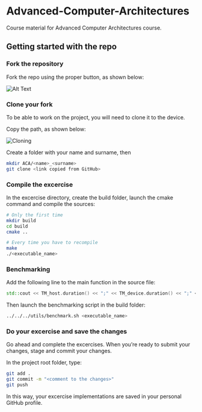 # Advanced-Computer-Architectures
Course material for Advanced Computer Architectures course.

## Getting started with the repo

### Fork the repository

Fork the repo using the proper button, as shown below:

![Alt Text](https://github.com/PARCO-LAB/Advanced-Computer-Architectures/blob/main/figures/fork.png)

### Clone your fork
To be able to work on the project, you will need to clone it to the device.

Copy the path, as shown below:

![Cloning](https://github.com/PARCO-LAB/Advanced-Computer-Architectures/blob/main/figures/clone.png)

Create a folder with your name and surname, then 

```bash
mkdir ACA/<name>_<surname>
git clone <link copied from GitHub>
```

### Compile the excercise
In the excercise directory, create the build folder, launch the cmake command and compile the sources:
```bash
# Only the first time
mkdir build
cd build
cmake ..

# Every time you have to recompile
make
./<executable_name>
```

### Benchmarking

Add the following line to the main function in the source file:
```c++
std::cout << TM_host.duration() << ";" << TM_device.duration() << ";" << TM_host.duration() / TM_device.duration() << std::endl;
```

Then launch the benchmarking script in the build folder:
```bash
../../../utils/benchmark.sh <executable_name>
```


### Do your excercise and save the changes
Go ahead and complete the excercises. When you’re ready to submit your changes, stage and commit your changes.

In the project root folder, type:
```bash
git add .
git commit -m "<comment to the changes>"
git push
```

In this way, your excercise implementations are saved in your personal GitHub profile.
